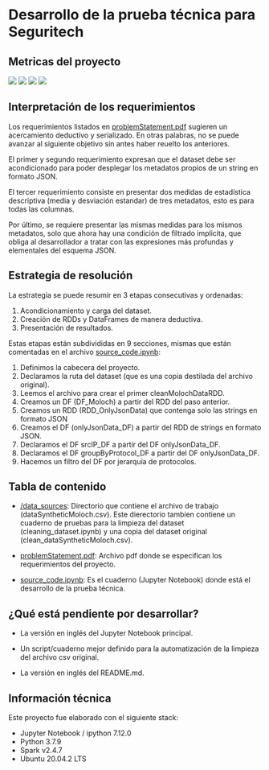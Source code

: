 # Desarrollo de la prueba técnica para Seguritech

## Metricas del proyecto

![](https://img.shields.io/github/stars/Meluiscruz/Technical_Test_for_Seguritech.svg)
![](https://img.shields.io/github/forks/Meluiscruz/Technical_Test_for_Seguritech.svg)
![](https://img.shields.io/github/issues/Meluiscruz/Technical_Test_for_Seguritech.svg)
![](https://img.shields.io/github/v/tag/Meluiscruz/Technical_Test_for_Seguritech.svg)

## Interpretación de los requerimientos

Los requerimientos listados en [problemStatement.pdf](https://github.com/Meluiscruz/Technical_Test_for_Seguritech/blob/master/problemStatement.pdf "problemStatement.pdf") sugieren un acercamiento deductivo y serializado. En otras palabras, no se puede avanzar al siguiente objetivo sin antes haber reuelto los anteriores.

El primer y segundo requerimiento expresan que el dataset debe ser acondicionado para poder desplegar los metadatos propios de un string en formato JSON.

El tercer requerimiento consiste en presentar dos medidas de estadística descriptiva (media y desviación estandar) de tres metadatos, esto es para todas las columnas.

Por último, se requiere presentar las mismas medidas para los mismos metadatos, solo que ahora hay una condición de filtrado implicita, que obliga al desarrollador a tratar con las expresiones más profundas y elementales del esquema JSON.

## Estrategia de resolución

La estrategia se puede resumir en 3 etapas consecutivas y ordenadas:

1. Acondicionamiento y carga del dataset.
2. Creación de RDDs y DataFrames de manera deductiva.
3. Presentación de resultados.

Estas etapas están subdivididas en 9 secciones, mismas que están comentadas en el archivo [source_code.ipynb](https://github.com/Meluiscruz/Technical_Test_for_Seguritech/blob/master/source_code.ipynb "source_code.ipynb"):

1. Definimos la cabecera del proyecto.
2. Declaramos la ruta del dataset (que es una copia destilada del archivo original).
3. Leemos el archivo para crear el primer cleanMolochDataRDD.
4. Creamos un DF (DF_Moloch) a partir del RDD del paso anterior.
5. Creamos un RDD (RDD_OnlyJsonData) que contenga solo las strings en formato JSON
6. Creamos el DF (onlyJsonData_DF) a partir del RDD de strings en formato JSON.
7. Declaramos el DF srcIP_DF a partir del DF onlyJsonData_DF.
8. Declaramos el DF groupByProtocol_DF a partir del DF onlyJsonData_DF.
9. Hacemos un filtro del DF por jerarquía de protocolos.

## Tabla de contenido

- [/data_sources](https://github.com/Meluiscruz/Technical_Test_for_Seguritech/tree/master/data_sources "/data_sources"): Directorio que contiene el archivo de trabajo (dataSyntheticMoloch.csv). Este dierectorio tambien contiene un cuaderno de pruebas para la limpieza del dataset (cleaning_dataset.ipynb) y una copia del dataset original (clean_dataSyntheticMoloch.csv).

- [problemStatement.pdf](https://github.com/Meluiscruz/Technical_Test_for_Seguritech/blob/master/problemStatement.pdf "problemStatement.pdf"): Archivo pdf donde se especifican los requerimientos del proyecto.

- [source_code.ipynb](https://github.com/Meluiscruz/Technical_Test_for_Seguritech/blob/master/source_code.ipynb "source_code.ipynb"): Es el cuaderno (Jupyter Notebook) donde está el desarrollo de la prueba técnica.

## ¿Qué está pendiente por desarrollar?

- La versión en inglés del Jupyter Notebook principal.

- Un script/cuaderno mejor definido para la automatización de la limpieza del archivo csv original.

- La versión en inglés del README.md.

## Información técnica

Este proyecto fue elaborado con el siguiente stack:

- Jupyter Notebook / ipython 7.12.0
- Python 3.7.9
- Spark v2.4.7
- Ubuntu 20.04.2 LTS
